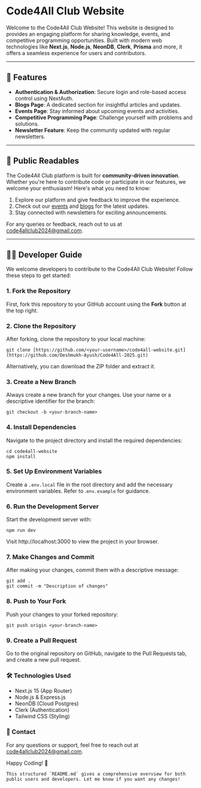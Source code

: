 # Code4All Club Website

Welcome to the Code4All Club Website! This website is designed to provides an engaging platform for sharing knowledge, events, and competitive programming opportunities. Built with modern web technologies like **Next.js**, **Node.js**, **NeonDB**, **Clerk**, **Prisma** and more, it offers a seamless experience for users and contributors.

---

## 🚀 Features
- **Authentication & Authorization**: Secure login and role-based access control using NextAuth.
- **Blogs Page**: A dedicated section for insightful articles and updates.
- **Events Page**: Stay informed about upcoming events and activities.
- **Competitive Programming Page**: Challenge yourself with problems and solutions.
- **Newsletter Feature**: Keep the community updated with regular newsletters.

---

## 📜 Public Readables
The Code4All Club platform is built for **community-driven innovation**. Whether you're here to contribute code or participate in our features, we welcome your enthusiasm! Here's what you need to know: 

1. Explore our platform and give feedback to improve the experience.
2. Check out our [events](#) and [blogs](#) for the latest updates.
3. Stay connected with newsletters for exciting announcements.

For any queries or feedback, reach out to us at [code4allclub2024@gmail.com](mailto:code4allclub2024@gmail.com).

---

## 👨‍💻 Developer Guide

We welcome developers to contribute to the Code4All Club Website! Follow these steps to get started:

### 1. Fork the Repository
First, fork this repository to your GitHub account using the **Fork** button at the top right.

### 2. Clone the Repository
After forking, clone the repository to your local machine:  

```
git clone [https://github.com/<your-username>/code4all-website.git](https://github.com/Deshmukh-Ayush/Code4All-2025.git)
```

Alternatively, you can download the ZIP folder and extract it.

### 3. Create a New Branch
Always create a new branch for your changes. Use your name or a descriptive identifier for the branch:

```
git checkout -b <your-branch-name>
```

### 4. Install Dependencies
Navigate to the project directory and install the required dependencies:

``` 
cd code4all-website
npm install
```

### 5. Set Up Environment Variables
Create a ```.env.local``` file in the root directory and add the necessary environment variables. Refer to .```env.example``` for guidance.

### 6. Run the Development Server
Start the development server with:

```
npm run dev
```
Visit http://localhost:3000 to view the project in your browser.

### 7. Make Changes and Commit
After making your changes, commit them with a descriptive message:

```
git add .
git commit -m "Description of changes"
```

### 8. Push to Your Fork
Push your changes to your forked repository:
```
git push origin <your-branch-name>
```

### 9. Create a Pull Request
Go to the original repository on GitHub, navigate to the Pull Requests tab, and create a new pull request.


### 🛠️ Technologies Used
- Next.js 15 (App Router)
- Node.js & Express.js
- NeonDB (Cloud Postgres)
- Clerk (Authentication)
- Tailwind CSS (Styling)

### 💌 Contact
For any questions or support, feel free to reach out at code4allclub2024@gmail.com.

Happy Coding! 🎉

```
This structured `README.md` gives a comprehensive overview for both public users and developers. Let me know if you want any changes!
```